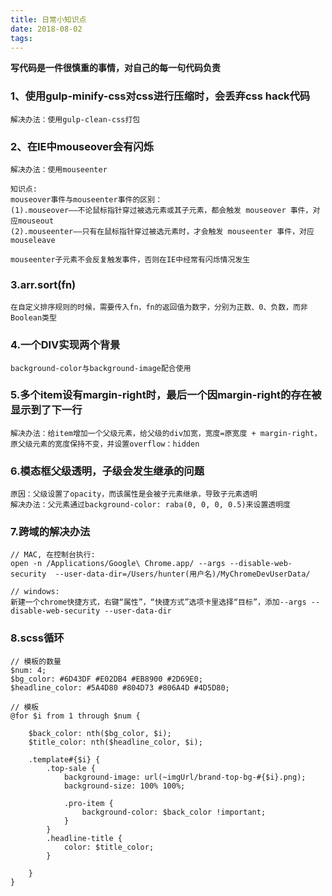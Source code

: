 ```yaml
---
title: 日常小知识点
date: 2018-08-02
tags:
---
```


**写代码是一件很慎重的事情，对自己的每一句代码负责**

### 1、使用gulp-minify-css对css进行压缩时，会丢弃css hack代码
```
解决办法：使用gulp-clean-css打包
```

<!-- more -->

### 2、在IE中mouseover会有闪烁
```
解决办法：使用mouseenter

知识点:
mouseover事件与mouseenter事件的区别：
(1).mouseover——不论鼠标指针穿过被选元素或其子元素，都会触发 mouseover 事件，对应mouseout
(2).mouseenter——只有在鼠标指针穿过被选元素时，才会触发 mouseenter 事件，对应mouseleave

mouseenter子元素不会反复触发事件，否则在IE中经常有闪烁情况发生
```

### 3.arr.sort(fn)
```
在自定义排序规则的时候，需要传入fn，fn的返回值为数字，分别为正数、0、负数，而非Boolean类型
```
### 4.一个DIV实现两个背景
```
background-color与background-image配合使用
```

### 5.多个item设有margin-right时，最后一个因margin-right的存在被显示到了下一行
```
解决办法：给item增加一个父级元素，给父级的div加宽，宽度=原宽度 + margin-right，原父级元素的宽度保持不变，并设置overflow：hidden
```


### 6.模态框父级透明，子级会发生继承的问题
```
原因：父级设置了opacity，而该属性是会被子元素继承，导致子元素透明
解决办法：父元素通过background-color: raba(0, 0, 0, 0.5)来设置透明度
```

### 7.跨域的解决办法 


```
// MAC, 在控制台执行:
open -n /Applications/Google\ Chrome.app/ --args --disable-web-security  --user-data-dir=/Users/hunter(用户名)/MyChromeDevUserData/

// windows:
新建一个chrome快捷方式，右键“属性”，“快捷方式”选项卡里选择“目标”，添加--args --disable-web-security --user-data-dir
```


### 8.scss循环
```
// 模板的数量
$num: 4;
$bg_color: #6D43DF #E02DB4 #EB8900 #2D69E0;
$headline_color: #5A4D80 #804D73 #806A4D #4D5D80;

// 模板
@for $i from 1 through $num {

    $back_color: nth($bg_color, $i);
    $title_color: nth($headline_color, $i);

    .template#{$i} {
        .top-sale {
            background-image: url(~imgUrl/brand-top-bg-#{$i}.png);
            background-size: 100% 100%;

            .pro-item {
                background-color: $back_color !important;
            }
        }
        .headline-title {
            color: $title_color;
        }

    }
}
```



